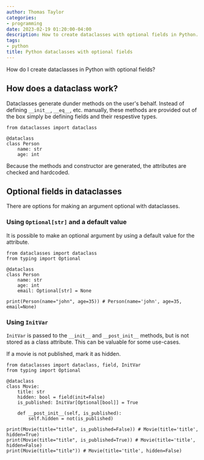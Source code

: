 ```yaml
---
author: Thomas Taylor
categories:
- programming
date: 2023-02-19 01:20:00-04:00
description: How to create dataclasses with optional fields in Python.
tags:
- python
title: Python dataclasses with optional fields
---
```


How do I create dataclasses in Python with optional fields? 

## How does a dataclass work?

Dataclasses generate dunder methods on the user's behalf. Instead of defining `__init__`, `__eq__`, etc. manually, these methods are provided out of the box simply be defining fields and their respestive types.

```python3
from dataclasses import dataclass

@dataclass
class Person
    name: str
    age: int
```

Because the methods and constructor are generated, the attributes are checked and hardcoded. 

## Optional fields in dataclasses

There are options for making an argument optional with dataclasses.

### Using `Optional[str]` and a default value

It is possible to make an optional argument by using a default value for the attribute.

```python3
from dataclasses import dataclass
from typing import Optional

@dataclass
class Person
    name: str
    age: int
    email: Optional[str] = None

print(Person(name="john", age=35)) # Person(name='john', age=35, email=None)
```

### Using `InitVar`

`InitVar` is passed to the `__init__` and `__post_init__` methods, but is not stored as a class attribute. This can be valuable for some use-cases.

If a movie is not published, mark it as hidden.

```python3
from dataclasses import dataclass, field, InitVar
from typing import Optional

@dataclass
class Movie:
    title: str
    hidden: bool = field(init=False)
    is_published: InitVar[Optional[bool]] = True

    def __post_init__(self, is_published):
        self.hidden = not(is_published)

print(Movie(title="title", is_published=False)) # Movie(title='title', hidden=True)
print(Movie(title="title", is_published=True)) # Movie(title='title', hidden=False)
print(Movie(title="title")) # Movie(title='title', hidden=False)
```